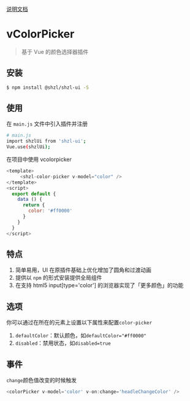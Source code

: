 <!--
 * @Descripttion: your project
 * @version: 1.0
 * @Author: 张鹏
 * @Date: 2021-02-24 14:31:51
 * @LastEditors: 张鹏
 * @LastEditTime: 2021-09-23 17:08:23
-->

[说明文档](http://42.192.129.26:8088/)

# vColorPicker

> 基于 Vue 的颜色选择器插件

<!-- [DEMO 演示](http://vue-color-picker.rxshc.com/) -->

## 安装

```bash
$ npm install @shzl/shzl-ui -S
```

## 使用

在 `main.js` 文件中引入插件并注册

```bash
# main.js
import shzlUi from 'shzl-ui';
Vue.use(shzlUi);

```

在项目中使用 vcolorpicker

```js
<template>
     <shzl-color-picker v-model="color" />
</template>
<script>
  export default {
    data () {
      return {
        color: '#ff0000'
      }
    }
  }
</script>
```

## 特点

1. 简单易用，UI 在原插件基础上优化增加了圆角和过渡动画
2. 提供以 `npm` 的形式安装提供全局组件
3. 在支持 html5 input[type='color'] 的浏览器实现了「更多颜色」的功能

## 选项

你可以通过在所在的元素上设置以下属性来配置`color-picker`

1. `defaultColor`：默认颜色，如`defaultColor="#ff0000"`
2. `disabled`：禁用状态，如`disabled=true`

## 事件

`change`颜色值改变的时候触发

```js
<colorPicker v-model='color' v-on:change='headleChangeColor' />
```
